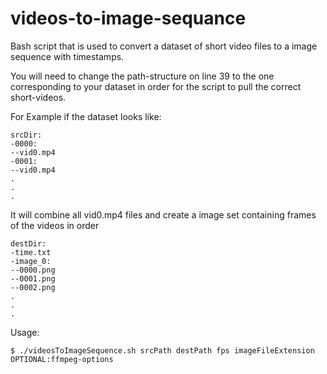 # videos-to-image-sequance


Bash script that is used to convert a dataset of short video files to a image sequence with timestamps.

You will need to change the path-structure on line 39 to the one corresponding to your dataset in order for the script to pull the correct short-videos.

For Example if the dataset looks like:
```
srcDir:
-0000:
--vid0.mp4
-0001:
--vid0.mp4
.
.
.
```
It will combine all vid0.mp4 files and create a image set containing frames of the videos in order
```
destDir:
-time.txt
-image_0:
--0000.png
--0001.png
--0002.png
.
.
.
```

Usage:
```
$ ./videosToImageSequence.sh srcPath destPath fps imageFileExtension OPTIONAL:ffmpeg-options
```
